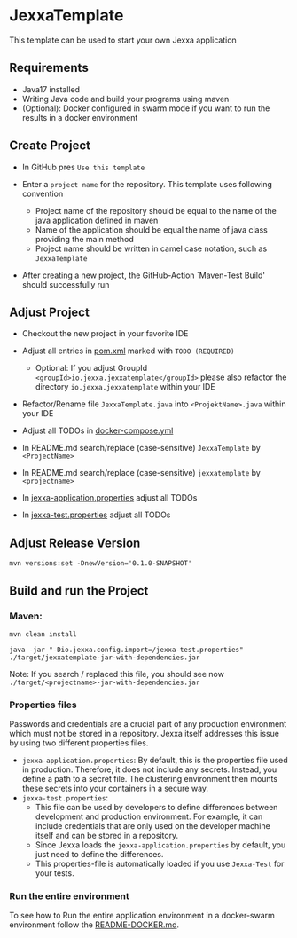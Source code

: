 # JexxaTemplate
This template can be used to start your own Jexxa application 

## Requirements
* Java17 installed
* Writing Java code and build your programs using maven
* (Optional): Docker configured in swarm mode if you want to run the results in a docker environment  

## Create Project
- In GitHub pres `Use this template` 

- Enter a `project name` for the repository. This template uses following convention
  - Project name of the repository should be equal to the name of the java application defined in maven 
  - Name of the application should be equal the name of java class providing the main method 
  - Project name should be written in camel case notation, such as `JexxaTemplate`

- After creating a new project, the GitHub-Action `Maven-Test Build' should successfully run 

## Adjust Project 
- Checkout the new project in your favorite IDE 

- Adjust all entries in [pom.xml](pom.xml) marked with `TODO (REQUIRED)`
  - Optional: If you adjust GroupId `<groupId>io.jexxa.jexxatemplate</groupId>` please also refactor the directory `io.jexxa.jexxatemplate` within your IDE

- Refactor/Rename file `JexxaTemplate.java` into `<ProjektName>.java` within your IDE
- Adjust all TODOs in [docker-compose.yml](deploy/docker-compose.yml)
- In README.md search/replace (case-sensitive) `JexxaTemplate` by `<ProjectName>`
- In README.md search/replace (case-sensitive) `jexxatemplate` by `<projectname>`
- In [jexxa-application.properties](src/main/resources/jexxa-application.properties) adjust all TODOs
- In [jexxa-test.properties](src/main/resources/jexxa-test.properties) adjust all TODOs


## Adjust Release Version

```shell
mvn versions:set -DnewVersion='0.1.0-SNAPSHOT'
```

## Build and run the Project

### Maven:
```shell
mvn clean install

java -jar "-Dio.jexxa.config.import=/jexxa-test.properties" ./target/jexxatemplate-jar-with-dependencies.jar
```
Note: If you search / replaced this file, you should see now `./target/<projectname>-jar-with-dependencies.jar`

### Properties files

Passwords and credentials are a crucial part of any production environment which must not be stored in a repository.
Jexxa itself addresses this issue by using two different properties files.
- `jexxa-application.properties`: By default, this is the properties file used in production. Therefore, it does not
  include any secrets. Instead, you define a path to a secret file. The clustering environment then mounts these secrets
  into your containers in a secure way.
- `jexxa-test.properties`: 
  - This file can be used by developers to define differences between development and production environment.
    For example, it can include credentials that are only used on the developer machine itself and can be stored in a repository. 
  - Since Jexxa loads the `jexxa-application.properties` by default, you just need to define the differences.
  - This properties-file is automatically loaded if you use `Jexxa-Test` for your tests. 

### Run the entire environment 
To see how to Run the entire application environment in a docker-swarm environment follow the [README-DOCKER.md](README-DOCKER.md).
